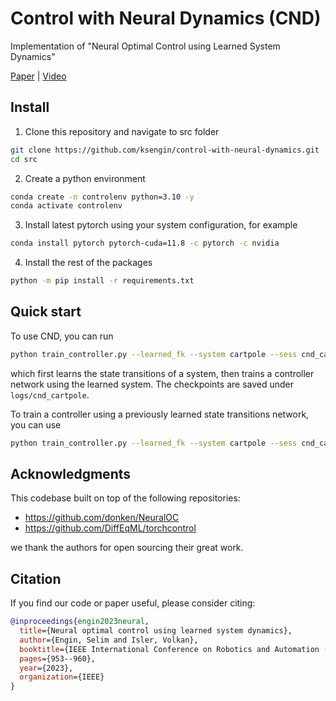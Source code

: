 # Control with Neural Dynamics (CND)

Implementation of "Neural Optimal Control using Learned System Dynamics"

[Paper](https://arxiv.org/abs/2302.09846) | [Video](https://youtu.be/WIbEY5rs60g?si=qQWBTbnGwF12WaRm)

## Install

1. Clone this repository and navigate to src folder
```bash
git clone https://github.com/ksengin/control-with-neural-dynamics.git
cd src
```

2. Create a python environment

```bash
conda create -n controlenv python=3.10 -y
conda activate controlenv
```

3. Install latest pytorch using your system configuration, for example
```bash
conda install pytorch pytorch-cuda=11.8 -c pytorch -c nvidia
```

4. Install the rest of the packages
```bash
python -m pip install -r requirements.txt
```

## Quick start

To use CND, you can run

```bash
python train_controller.py --learned_fk --system cartpole --sess cnd_cartpole
```

which first learns the state transitions of a system, then trains a controller network using the learned system. The checkpoints are saved under `logs/cnd_cartpole`.


To train a controller using a previously learned state transitions network, you can use 

```bash
python train_controller.py --learned_fk --system cartpole --sess cnd_cartpole --archive_fkmodel logs/cnd_cartpole/systemid_model_f_cartpole_sine.pth
```

## Acknowledgments

This codebase built on top of the following repositories:

- https://github.com/donken/NeuralOC
- https://github.com/DiffEqML/torchcontrol

we thank the authors for open sourcing their great work.

## Citation

If you find our code or paper useful, please consider citing:

```bibtex
@inproceedings{engin2023neural,
  title={Neural optimal control using learned system dynamics},
  author={Engin, Selim and Isler, Volkan},
  booktitle={IEEE International Conference on Robotics and Automation (ICRA)},
  pages={953--960},
  year={2023},
  organization={IEEE}
}
```